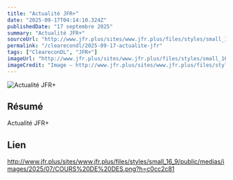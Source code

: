 ```yaml
---
title: "Actualité JFR+"
date: "2025-09-17T04:14:10.324Z"
publishedDate: "17 septembre 2025"
summary: "Actualité JFR+"
sourceUrl: "http://www.jfr.plus/sites/www.jfr.plus/files/styles/small_16_9/public/medias/images/2025/07/COURS%20DE%20DES.png?h=c0cc2c81"
permalink: "/clearecondl/2025-09-17-actualite-jfr"
tags: ["CleareconDL", "JFR+"]
imageUrl: "http://www.jfr.plus/sites/www.jfr.plus/files/styles/small_16_9/public/medias/images/2025/07/COURS%20DE%20DES.png?h=c0cc2c81"
imageCredit: "Image — http://www.jfr.plus/sites/www.jfr.plus/files/styles/small_16_9/public/medias/images/2025/07/COURS%20DE%20DES.png?h=c0cc2c81"
---
```


![Actualité JFR+](http://www.jfr.plus/sites/www.jfr.plus/files/styles/small_16_9/public/medias/images/2025/07/COURS%20DE%20DES.png?h=c0cc2c81)

## Résumé

Actualité JFR+

## Lien

http://www.jfr.plus/sites/www.jfr.plus/files/styles/small_16_9/public/medias/images/2025/07/COURS%20DE%20DES.png?h=c0cc2c81
